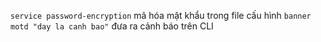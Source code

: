 `service password-encryption`
mã hóa mật khẩu trong file cấu hình
`banner motd "day la canh bao"`
đưa ra cảnh báo trên CLI
